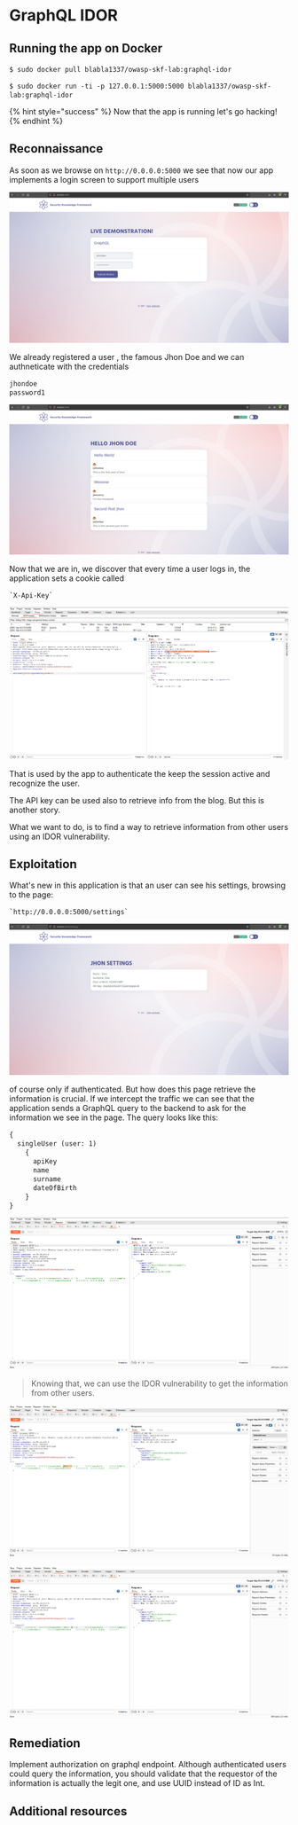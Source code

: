 # GraphQL IDOR

## Running the app on Docker

```
$ sudo docker pull blabla1337/owasp-skf-lab:graphql-idor
```

```
$ sudo docker run -ti -p 127.0.0.1:5000:5000 blabla1337/owasp-skf-lab:graphql-idor
```

{% hint style="success" %}
Now that the app is running let's go hacking!
{% endhint %}

## Reconnaissance

As soon as we browse on `http://0.0.0.0:5000` we see that now our app implements a login screen to support multiple users

![](../../.gitbook/assets/python/Graphql-IDOR/1.png)

We already registered a user , the famous Jhon Doe and we can authneticate with the credentials

```
jhondoe
password1
```

![](../../.gitbook/assets/python/Graphql-IDOR/2.png)

Now that we are in, we discover that every time a user logs in, the application sets a cookie called

```
`X-Api-Key`
```

![](../../.gitbook/assets/python/Graphql-IDOR/3.png)

That is used by the app to authenticate the keep the session active and recognize the user.

The API key can be used also to retrieve info from the blog. But this is another story.

What we want to do, is to find a way to retrieve information from other users using an IDOR vulnerability.

## Exploitation

What's new in this application is that an user can see his settings, browsing to the page:

```
`http://0.0.0.0:5000/settings`
```

![](../../.gitbook/assets/python/Graphql-IDOR/4.png)

of course only if authenticated. But how does this page retrieve the information is crucial. If we intercept the traffic we can see that the application sends a GraphQL query to the backend to ask for the information we see in the page. The query looks like this:

```
{
  singleUser (user: 1)
    {
      apiKey
      name
      surname
      dateOfBirth
    }
}
```

![](../../.gitbook/assets/python/Graphql-IDOR/5.png)

> Knowing that, we can use the IDOR vulnerability to get the information from other users.

![](../../.gitbook/assets/python/Graphql-IDOR/6.png)

![](../../.gitbook/assets/python/Graphql-IDOR/7.png)

## Remediation

Implement authorization on graphql endpoint. Although authenticated users could query the information, you should validate that the requestor of the information is actually the legit one, and use UUID instead of ID as Int.

## Additional resources
